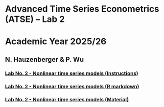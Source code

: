 # Advanced Time Series Econometrics (ATSE) – Lab 2
# Academic Year 2025/26
## N. Hauzenberger & P. Wu

### [Lab No. 2 - Nonlinear time series models (Instructions)](./ECNM11049-Lab2.pdf)
### [Lab No. 2 - Nonlinear time series models (R markdown)](./ECNM11049-Lab2.html)
### [Lab No. 2 - Nonlinear time series models (Material)](https://github.com/nhauzenb/SGPE-ECNM11049/tree/main/Lab%20Material/Lab%202/)
